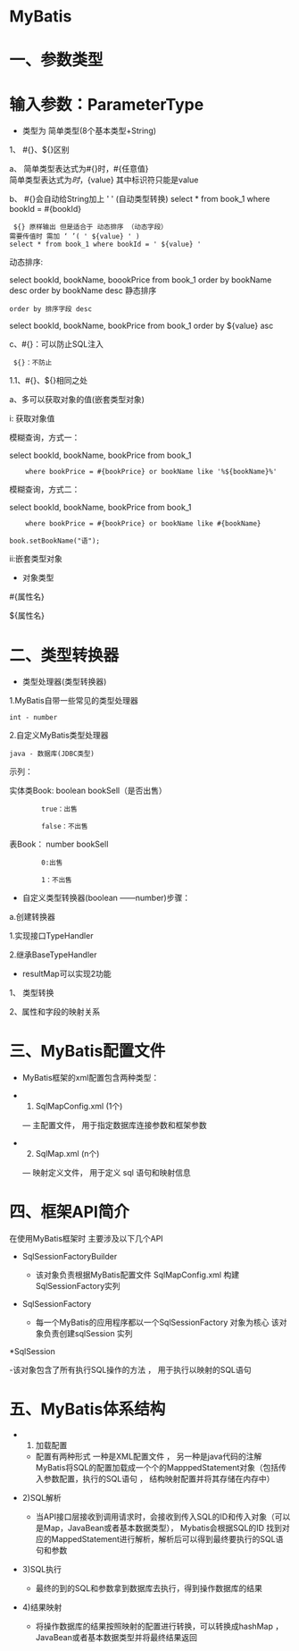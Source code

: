# MyBatis
#  一、参数类型
# 输入参数：ParameterType
+ 类型为 简单类型(8个基本类型+String)

1、 #{}、${}区别

a、 简单类型表达式为#{}时，#{任意值}	
     简单类型表达式为${}时，${value} 其中标识符只能是value
     
b、 #{}会自动给String加上 ' '  (自动类型转换)
	select * from book_1 where bookId = #{bookId} 

     ${} 原样输出 但是适合于 动态排序 （动态字段）	
	需要传值时 需加 ‘ ’( ' ${value} ' )
	select * from book_1 where bookId = ' ${value} '

动态排序:

 select bookId, bookName, boookPrice from book_1 order by bookName desc
order by bookName desc 静态排序

	order by 排序字段 desc 
  
select bookId, bookName, bookPrice from book_1 order by ${value} asc


c、#{}：可以防止SQL注入

     ${}：不防止

 1.1、#{}、${}相同之处
 
a、多可以获取对象的值(嵌套类型对象)

  i: 获取对象值
  
模糊查询，方式一：

 select bookId, bookName, bookPrice from book_1 
 
        where bookPrice = #{bookPrice} or bookName like '%${bookName}%'
        
模糊查询，方式二：

 select bookId, bookName, bookPrice from book_1 
 
        where bookPrice = #{bookPrice} or bookName like #{bookName}
        
	book.setBookName("语");
	
 ii:嵌套类型对象
 
 + 对象类型
 
#{属性名}

${属性名}

# 二、类型转换器

+ 类型处理器(类型转换器)

1.MyBatis自带一些常见的类型处理器

	int - number
  
2.自定义MyBatis类型处理器
	
	java - 数据库(JDBC类型)
  
示列：

实体类Book: boolean   bookSell（是否出售）

			true：出售
      
			false：不出售	

 表Book：     number     bookSell
 
			0:出售
      
			1：不出售	

+ 自定义类型转换器(boolean ——number)步骤：

a.创建转换器

 1.实现接口TypeHandler
 
  2.继承BaseTypeHandler

+ resultMap可以实现2功能

1、  类型转换

2、属性和字段的映射关系

# 三、MyBatis配置文件
 + MyBatis框架的xml配置包含两种类型：
 
 * 1) SqlMapConfig.xml (1个)
 
	 — 主配置文件， 用于指定数据库连接参数和框架参数
	 
 * 2) SqlMap.xml (n个)
 
 	— 映射定义文件， 用于定义 sql 语句和映射信息 

# 四、框架API简介

  在使用MyBatis框架时 主要涉及以下几个API
  
  * SqlSessionFactoryBuilder 

     - 该对象负责根据MyBatis配置文件 SqlMapConfig.xml 构建 SqlSessionFactory实列
     
  * SqlSessionFactory

     - 每一个MyBatis的应用程序都以一个SqlSessionFactory 对象为核心 该对象负责创建sqlSession 实列

  *SqlSession 

   -该对象包含了所有执行SQL操作的方法 ， 用于执行以映射的SQL语句
   
# 五、MyBatis体系结构
 * 1) 加载配置
 
   - 配置有两种形式 一种是XML配置文件 ， 另一种是java代码的注解 MyBatis将SQL的配置加载成一个个的MapppedStatement对象（包括传入参数配置，执行的SQL语句 ， 结构映射配置并将其存储在内存中）
   
 * 2)SQL解析
  
   - 当API接口层接收到调用请求时，会接收到传入SQL的ID和传入对象（可以是Map，JavaBean或者基本数据类型）， Mybatis会根据SQL的ID 找到对应的MappedStatement进行解析，解析后可以得到最终要执行的SQL语句和参数
   
 * 3)SQL执行
  
   - 最终的到的SQL和参数拿到数据库去执行，得到操作数据库的结果
   
 * 4)结果映射
 
   - 将操作数据库的结果按照映射的配置进行转换，可以转换成hashMap ，JavaBean或者基本数据类型并将最终结果返回
	
	
 
